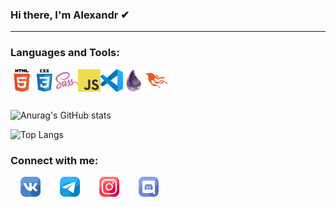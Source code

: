 ### Hi there, I'm Alexandr ✔

<!-- ![](https://img.shields.io/github/watchers/chudickgumanoid/chudickgumanoid?label=chudickgumanoid&style=social) -->
___
### Languages and Tools:

<div>
  <img align="left" alt="HTML5" width="36px" src="https://raw.githubusercontent.com/github/explore/80688e429a7d4ef2fca1e82350fe8e3517d3494d/topics/html/html.png" />
  <img align="left"  alt="CSS3" width="36px" src="https://raw.githubusercontent.com/github/explore/80688e429a7d4ef2fca1e82350fe8e3517d3494d/topics/css/css.png" />
  <img align="left" alt="Sass" width="36px" src="https://raw.githubusercontent.com/github/explore/80688e429a7d4ef2fca1e82350fe8e3517d3494d/topics/sass/sass.png" />
  <img align="left"  alt="JavaScript" width="36px" src="https://raw.githubusercontent.com/github/explore/80688e429a7d4ef2fca1e82350fe8e3517d3494d/topics/javascript/javascript.png" />
  <img align="left"  alt="Visual Studio Code" width="36px" src="https://raw.githubusercontent.com/github/explore/80688e429a7d4ef2fca1e82350fe8e3517d3494d/topics/visual-studio-code/visual-studio-code.png" />
  <img align="left"  alt="Elixir" width="36px" src="https://raw.githubusercontent.com/devicons/devicon/1119b9f84c0290e0f0b38982099a2bd027a48bf1/icons/elixir/elixir-original.svg" />
  <img align="left"  alt="Phoenix elixir" width="36px" src="https://raw.githubusercontent.com/devicons/devicon/1119b9f84c0290e0f0b38982099a2bd027a48bf1/icons/phoenix/phoenix-original.svg" />
</div>

</br>
</br>
</br>

![Anurag's GitHub stats](https://github-readme-stats.vercel.app/api?username=chudickgumanoid&show_icons=true&theme=dracula&count_private=true)
</br>

![Top Langs](https://github-readme-stats.vercel.app/api/top-langs/?username=chudickgumanoid&layout=compact&theme=dracula&count_private=true)


<!-- ## I'm a FrontEnd Developer
  * Lorem ipsum
  * Lorem ipsum
  * Lorem ipsum
  * Lorem ipsum
  * Lorem ipsum -->

### Connect with me:
<div style="display: flex; justify-content: space-around; width: 50%;">
  <a href="https://vk.com/chudickgumanoid" target="_blank"><img src=".img/../img/vk.png" width="32px"></a>
  <a href="https://t.me/chudickgumanoid" target="_blank"><img src=".img/../img/tg.png" width="32px"></a>
  <a href="https://www.instagram.com/chudickgumanoid/" target="_blank"><img src=".img/../img/inst.png" width="32px"></a>
  <a href="https://discordapp.com/users/633990190758756372/" target="_blank"><img src=".img/../img/discord.png" width="32px"></a>
</div>